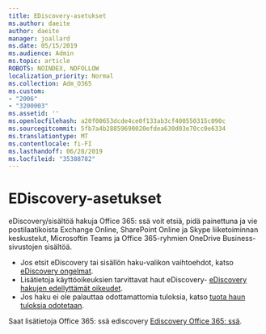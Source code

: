 ```yaml
---
title: EDiscovery-asetukset
ms.author: daeite
author: daeite
manager: joallard
ms.date: 05/15/2019
ms.audience: Admin
ms.topic: article
ROBOTS: NOINDEX, NOFOLLOW
localization_priority: Normal
ms.collection: Adm_O365
ms.custom:
- "2006"
- "3200003"
ms.assetid: ''
ms.openlocfilehash: a20f00653dcde4ce0f133ab3cf400550315c090c
ms.sourcegitcommit: 5fb7a4b28859690020efdea630d03e70cc0e6334
ms.translationtype: MT
ms.contentlocale: fi-FI
ms.lasthandoff: 06/28/2019
ms.locfileid: "35388782"
---
```

# <a name="ediscovery-settings"></a>EDiscovery-asetukset

eDiscovery/sisältöä hakuja Office 365: ssä voit etsiä, pidä painettuna ja vie postilaatikoista Exchange Online, SharePoint Online ja Skype liiketoiminnan keskustelut, Microsoftin Teams ja Office 365-ryhmien OneDrive Business-sivustojen sisältöä.

- Jos etsit eDiscovery tai sisällön haku-valikon vaihtoehdot, katso [eDiscovery ongelmat](https://docs.microsoft.com/alchemyinsights/ediscovery-issues).
- Lisätietoja käyttöoikeuksien tarvittavat haut eDiscovery- [eDiscovery hakujen edellyttämät oikeudet](https://docs.microsoft.com/alchemyinsights/permissions-required-for-ediscovery-searches).
- Jos haku ei ole palauttaa odottamattomia tuloksia, katso [tuota haun tuloksia odotetaan](https://docs.microsoft.com/alchemyinsights/search-not-returning-expected-results).

Saat lisätietoja Office 365: ssä ediscovery [Ediscovery Office 365: ssä](https://docs.microsoft.com/office365/securitycompliance/ediscovery).
